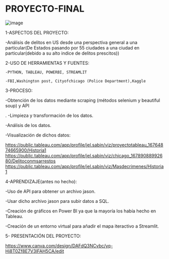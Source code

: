 # PROYECTO-FINAL

![image](https://user-images.githubusercontent.com/117199136/225677526-314dac86-0d96-4750-8589-1c1a2cbe6bad.png)


1-ASPECTOS DEL PROYECTO:


-Análisis de delitos en US desde una perspectiva general a una particular(De Estados pasando por 55 ciudades a una ciudad en particular(debido a su alto indice de     delitos prescitos))


2-USO DE HERRAMIENTAS Y FUENTES:

    -PYTHON, TABLEAU, POWERBI, STREAMLIT

    -FBI,Washington post, Cityofchicago (Police Department),Kaggle

3-PROCESO:

   -Obtención de los datos mediante scraping (métodos selenium y beautiful soup) y API
   
.
  -Limpieza y transformación de los datos.

   -Análisis de los datos.

   -Visualización de dichos datos:

https://public.tableau.com/app/profile/jel.sabin/viz/proyectotableau_16764874665900/Historia1
https://public.tableau.com/app/profile/jel.sabin/viz/chicago_16789088992680/Delitoconmsarrestos
https://public.tableau.com/app/profile/jel.sabin/viz/Masdecrimenes/Historia1

4-APRENDIZAJE(antes no hecho):

   -Uso de API para obtener un archivo jason.

   -Usar dicho archivo jason para subir datos a SQL.

   -Creación de gráficos en Power BI ya que la mayoría los había hecho en Tableau.

   -Creación de un entorno virtual para añadir el mapa iteractivo a Streamlit.
   
   
5- PRESENTACIÓN DEL PROYECTO:

https://www.canva.com/design/DAFdQ3NCvbc/yq-Hi8T0Zf8E7V3lFAH5CA/edit



















